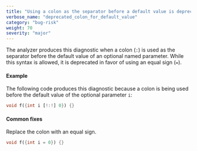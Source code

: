 ```yaml
---
title: "Using a colon as the separator before a default value is deprecated and will not be supported in language version 3.0 and later"
verbose_name: "deprecated_colon_for_default_value"
category: "bug-risk"
weight: 70
severity: "major"
---
```

The analyzer produces this diagnostic when a colon (`:`) is used as the
separator before the default value of an optional named parameter.
While this syntax is allowed, it is deprecated in favor of
using an equal sign (`=`).

#### Example

The following code produces this diagnostic because a colon is being used
before the default value of the optional parameter `i`:

```dart
void f({int i [!:!] 0}) {}
```

#### Common fixes

Replace the colon with an equal sign.

```dart
void f({int i = 0}) {}
```
